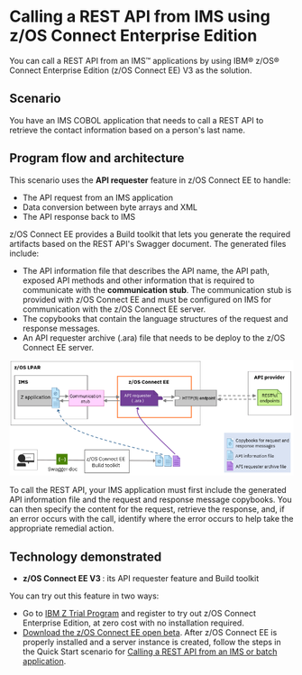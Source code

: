 
# Calling a REST API from IMS using z/OS Connect Enterprise Edition

You can call a REST API from an IMS™ applications by using IBM® z/OS® Connect Enterprise Edition (z/OS Connect EE) V3 as the solution.

## Scenario
You have an IMS COBOL application that needs to call a REST API to retrieve the contact information based on a person's last name.

## Program flow and architecture
This scenario uses the <b>API requester</b> feature in z/OS Connect EE to handle: 
* The API request from an IMS application
* Data conversion between byte arrays and XML
* The API response back to IMS

z/OS Connect EE provides a Build toolkit that lets you generate the required artifacts based on the REST API's Swagger document.  The generated files include:
* The API information file that describes the API name, the API path, exposed API methods and other information that is required to communicate with the <b>communication stub</b>. 
The communication stub is provided with z/OS Connect EE and must be configured on IMS for communication with the z/OS Connect EE server. 
* The copybooks that contain the language structures of the request and response messages. 
* An API requester archive (.ara) file that needs to be deploy to the z/OS Connect EE server. 

![flowdiagram](./media/zcee_imsapi_requester.png)

To call the REST API, your IMS application must first include the generated API information file and the request and response message copybooks. You can then specify the content for the request, retrieve the response, and, if an error occurs with the call, identify where the error occurs to help take the appropriate remedial action.

## Technology demonstrated
* <strong>z/OS Connect EE V3 </strong>: its API requester feature and Build toolkit<br/>

You can try out this feature in two ways:
* Go to [IBM Z Trial Program](https://www-03.ibm.com/systems/z/trials.html) and register to try out z/OS Connect Enterprise Edition, at zero cost with no installation required. 
* [Download the z/OS Connect EE open beta](http://www-01.ibm.com/support/docview.wss?uid=swg24041739). After z/OS Connect EE is properly installed and a server instance is created, 
follow the steps in the Quick Start scenario for [Calling a REST API from an IMS or batch application](https://www.ibm.com/support/knowledgecenter/SS4SVW_beta/com.ibm.zosconnect.doc/scenarios/ims_apiReq_intro.html).

